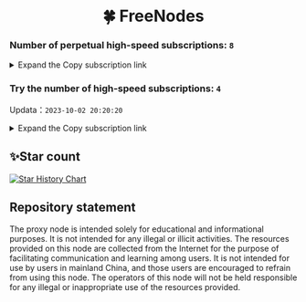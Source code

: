 <h1 align="center">
  <br>🍀 FreeNodes<br>
</h1>

### Number of perpetual high-speed subscriptions: `8`

<details>
  <summary>Expand the Copy subscription link</summary>

  
- [Multiprotocol Base64 encoding](https://raw.githubusercontent.com/ysx88/freenodes/main/Long_term_subscription1)
`https://raw.githubusercontent.com/ysx88/freenodes/main/Long_term_subscription_num`
`Total number of merge nodes: 799`

- [Multiprotocol Base64 encoding](https://raw.githubusercontent.com/ysx88/freenodes/main/Long_term_subscription1)
`https://raw.githubusercontent.com/ysx88/freenodes/main/Long_term_subscription1`
`Total number of merge nodes: 100`

- [Multiprotocol Base64 encoding](https://raw.githubusercontent.com/ysx88/freenodes/main/Long_term_subscription2)
`https://raw.githubusercontent.com/ysx88/freenodes/main/Long_term_subscription2`
`Total number of merge nodes: 100`

- [Multiprotocol Base64 encoding](https://raw.githubusercontent.com/ysx88/freenodes/main/Long_term_subscription3)
`https://raw.githubusercontent.com/ysx88/freenodes/main/Long_term_subscription3`
`Total number of merge nodes: 100`

- [Multiprotocol Base64 encoding](https://raw.githubusercontent.com/ysx88/freenodes/main/Long_term_subscription4)
`https://raw.githubusercontent.com/ysx88/freenodes/main/Long_term_subscription4`
`Total number of merge nodes: 100`

- [Multiprotocol Base64 encoding](https://raw.githubusercontent.com/ysx88/freenodes/main/Long_term_subscription5)
`https://raw.githubusercontent.com/ysx88/freenodes/main/Long_term_subscription5`
`Total number of merge nodes: 100`

- [Multiprotocol Base64 encoding](https://raw.githubusercontent.com/ysx88/freenodes/main/Long_term_subscription6)
`https://raw.githubusercontent.com/ysx88/freenodes/main/Long_term_subscription6`
`Total number of merge nodes: 100`

- [Multiprotocol Base64 encoding](https://raw.githubusercontent.com/ysx88/freenodes/main/Long_term_subscription7)
`https://raw.githubusercontent.com/ysx88/freenodes/main/Long_term_subscription7`
`Total number of merge nodes: 100`

- [Multiprotocol Base64 encoding](https://raw.githubusercontent.com/ysx88/freenodes/main/Long_term_subscription8)
`https://raw.githubusercontent.com/ysx88/freenodes/main/Long_term_subscription8`
`Total number of merge nodes: 99`

- [Clash subscription](https://raw.githubusercontent.com/ysx88/freenodes/main/Long_term_subscription2.yaml)
`https://raw.githubusercontent.com/ysx88/freenodes/main/Long_term_subscription1.yaml`


- [Clash subscription](https://raw.githubusercontent.com/ysx88/freenodes/main/Long_term_subscription2.yaml)
`https://raw.githubusercontent.com/ysx88/freenodes/main/Long_term_subscription2.yaml`


- [Clash subscription](https://raw.githubusercontent.com/ysx88/freenodes/main/Long_term_subscription3.yaml)
`https://raw.githubusercontent.com/ysx88/freenodes/main/Long_term_subscription3.yaml`
  
</details>

### Try the number of high-speed subscriptions: `4`
Updata：`2023-10-02 20:20:20`


<details>
  <summary>Expand the Copy subscription link</summary>  













































































































































































































































































































































































































































































































































































































































































































































































































































































































































































































































































































































































































































































































































































































































































































































































































































































































































































































































































































































































































































































































































































































































































































































































































































































































































































































































































































































































































































































































































































































































































































































































































































































































































































































































































































































































































































































































































































































































































































































































































































































































































































































































































































































































































































































































































































































































































































































































































































































































































































































































































































































































































































































































































































































































































































































































































































































































































































































































































































































































































































































































































































































































































































































































































































































































































































































































































































































































































































































































































































































































































































































































































































































































































































































































































































































































































































































































































































































































































































































































































































































































































































































































































































































































































































































































































































































































































































































































































































































































































































































































































































































































































































































































































































































































































































































































































































































































































































































































































































































































































































































































































































































































































































































































































































































































































































































































































































































































































































































































































































































































































































































































































































































































































































































































































































































































































































































































































































































































































































































































































































































































































































































































































































































































































































































































































































































































































































































































































































































































































































































































































































































































































































































































































































































































































































































































































































































































































































































































































































































































































































































































































































































































































































































































































































































































































































































































































































































































































































































































































































































































































































































































































































































































































































































































































































































































































































































































































































































































































































































































































































































































































































































































































































































































































































































































































































































































































































































































































































































































































































































































































































































































































































































































































































































































































































































































































































































































































































































































































































































































































































































































































































































































































































































































































































































































































































































































































































































































































































































































































































































































































































































































































































































































































































































































































































































































































































































































































































































































































































































































































































































































































































































































































































































































































































































































































































































































































































































































































































































































































































































































































































































































































































































































































































































































































>Trial subscription：
`https://xn--30rs3bu7r87f.com/api/v1/client/subscribe?token=eb53dbba2ffe4424bdef92455270d63d`




>Trial subscription：
`https://xn--30rs3bu7r87f.com/api/v1/client/subscribe?token=eb53dbba2ffe4424bdef92455270d63d`

>Trial subscription：
`https://fastestcloud.xyz/api/v1/client/subscribe?token=f74881726f11adcbca9d489e210116d2`



>Trial subscription：
`https://fastestcloud.xyz/api/v1/client/subscribe?token=f74881726f11adcbca9d489e210116d2`


>Trial subscription：
`https://oss.v2rayse.com/proxies/data/2023-10-03/ZgOHZII.txt`


>Trial subscription：
`https://oss.v2rayse.com/proxies/data/2023-10-03/ZgOHZII.txt`



>Trial subscription：
`https://www.ckcloud.xyz/api/v1/client/subscribe?token=590f699f8c84a692ad695af3198731cb`

>Trial subscription：
`https://www.ckcloud.xyz/api/v1/client/subscribe?token=590f699f8c84a692ad695af3198731cb`



</details>

## ✨Star count
[![Star History Chart](https://api.star-history.com/svg?repos=ysx88/freenodes&type=Date)](https://star-history.com/#ysx88/freenodes&Date)



## Repository statement
The proxy node is intended solely for educational and informational purposes. It is not intended for any illegal or illicit activities. The resources provided on this node are collected from the Internet for the purpose of facilitating communication and learning among users. It is not intended for use by users in mainland China, and those users are encouraged to refrain from using this node. The operators of this node will not be held responsible for any illegal or inappropriate use of the resources provided.
